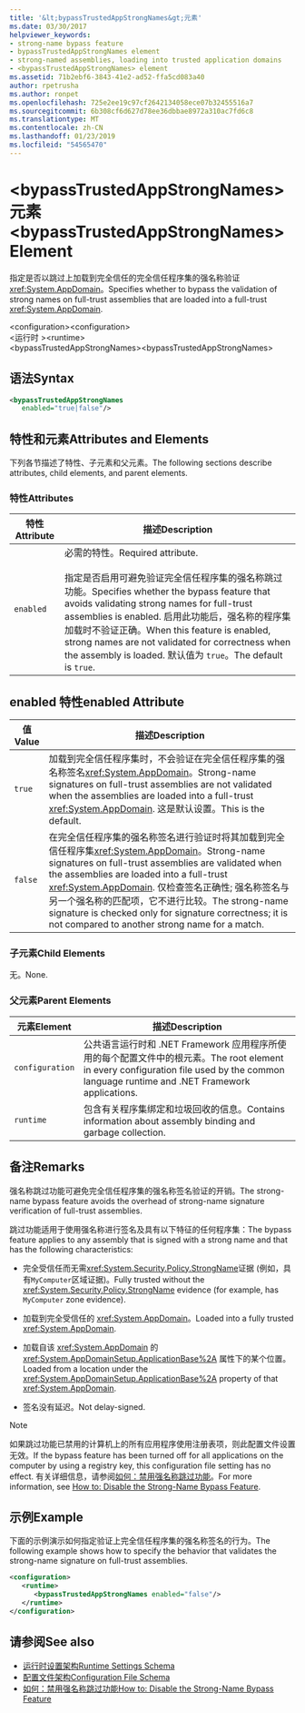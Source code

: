```yaml
---
title: '&lt;bypassTrustedAppStrongNames&gt;元素'
ms.date: 03/30/2017
helpviewer_keywords:
- strong-name bypass feature
- bypassTrustedAppStrongNames element
- strong-named assemblies, loading into trusted application domains
- <bypassTrustedAppStrongNames> element
ms.assetid: 71b2ebf6-3843-41e2-ad52-ffa5cd083a40
author: rpetrusha
ms.author: ronpet
ms.openlocfilehash: 725e2ee19c97cf2642134058ece07b32455516a7
ms.sourcegitcommit: 6b308cf6d627d78ee36dbbae8972a310ac7fd6c8
ms.translationtype: MT
ms.contentlocale: zh-CN
ms.lasthandoff: 01/23/2019
ms.locfileid: "54565470"
---
```

# <a name="ltbypasstrustedappstrongnamesgt-element"></a><span data-ttu-id="2d043-102">&lt;bypassTrustedAppStrongNames&gt;元素</span><span class="sxs-lookup"><span data-stu-id="2d043-102">&lt;bypassTrustedAppStrongNames&gt; Element</span></span>
<span data-ttu-id="2d043-103">指定是否以跳过上加载到完全信任的完全信任程序集的强名称验证<xref:System.AppDomain>。</span><span class="sxs-lookup"><span data-stu-id="2d043-103">Specifies whether to bypass the validation of strong names on full-trust assemblies that are loaded into a full-trust <xref:System.AppDomain>.</span></span>  
  
 <span data-ttu-id="2d043-104">\<configuration></span><span class="sxs-lookup"><span data-stu-id="2d043-104">\<configuration></span></span>  
<span data-ttu-id="2d043-105">\<运行时 ></span><span class="sxs-lookup"><span data-stu-id="2d043-105">\<runtime></span></span>  
<span data-ttu-id="2d043-106">\<bypassTrustedAppStrongNames></span><span class="sxs-lookup"><span data-stu-id="2d043-106">\<bypassTrustedAppStrongNames></span></span>  
  
## <a name="syntax"></a><span data-ttu-id="2d043-107">语法</span><span class="sxs-lookup"><span data-stu-id="2d043-107">Syntax</span></span>  
  
```xml  
<bypassTrustedAppStrongNames    
   enabled="true|false"/>  
```  
  
## <a name="attributes-and-elements"></a><span data-ttu-id="2d043-108">特性和元素</span><span class="sxs-lookup"><span data-stu-id="2d043-108">Attributes and Elements</span></span>  
 <span data-ttu-id="2d043-109">下列各节描述了特性、子元素和父元素。</span><span class="sxs-lookup"><span data-stu-id="2d043-109">The following sections describe attributes, child elements, and parent elements.</span></span>  
  
### <a name="attributes"></a><span data-ttu-id="2d043-110">特性</span><span class="sxs-lookup"><span data-stu-id="2d043-110">Attributes</span></span>  
  
|<span data-ttu-id="2d043-111">特性</span><span class="sxs-lookup"><span data-stu-id="2d043-111">Attribute</span></span>|<span data-ttu-id="2d043-112">描述</span><span class="sxs-lookup"><span data-stu-id="2d043-112">Description</span></span>|  
|---------------|-----------------|  
|`enabled`|<span data-ttu-id="2d043-113">必需的特性。</span><span class="sxs-lookup"><span data-stu-id="2d043-113">Required attribute.</span></span><br /><br /> <span data-ttu-id="2d043-114">指定是否启用可避免验证完全信任程序集的强名称跳过功能。</span><span class="sxs-lookup"><span data-stu-id="2d043-114">Specifies whether the bypass feature that avoids validating strong names for full-trust assemblies is enabled.</span></span> <span data-ttu-id="2d043-115">启用此功能后，强名称的程序集加载时不验证正确。</span><span class="sxs-lookup"><span data-stu-id="2d043-115">When this feature is enabled, strong names are not validated for correctness when the assembly is loaded.</span></span> <span data-ttu-id="2d043-116">默认值为 `true`。</span><span class="sxs-lookup"><span data-stu-id="2d043-116">The default is `true`.</span></span>|  
  
## <a name="enabled-attribute"></a><span data-ttu-id="2d043-117">enabled 特性</span><span class="sxs-lookup"><span data-stu-id="2d043-117">enabled Attribute</span></span>  
  
|<span data-ttu-id="2d043-118">值</span><span class="sxs-lookup"><span data-stu-id="2d043-118">Value</span></span>|<span data-ttu-id="2d043-119">描述</span><span class="sxs-lookup"><span data-stu-id="2d043-119">Description</span></span>|  
|-----------|-----------------|  
|`true`|<span data-ttu-id="2d043-120">加载到完全信任程序集时，不会验证在完全信任程序集的强名称签名<xref:System.AppDomain>。</span><span class="sxs-lookup"><span data-stu-id="2d043-120">Strong-name signatures on full-trust assemblies are not validated when the assemblies are loaded into a full-trust <xref:System.AppDomain>.</span></span> <span data-ttu-id="2d043-121">这是默认设置。</span><span class="sxs-lookup"><span data-stu-id="2d043-121">This is the default.</span></span>|  
|`false`|<span data-ttu-id="2d043-122">在完全信任程序集的强名称签名进行验证时将其加载到完全信任程序集<xref:System.AppDomain>。</span><span class="sxs-lookup"><span data-stu-id="2d043-122">Strong-name signatures on full-trust assemblies are validated when the assemblies are loaded into a full-trust <xref:System.AppDomain>.</span></span> <span data-ttu-id="2d043-123">仅检查签名正确性; 强名称签名与另一个强名称的匹配项，它不进行比较。</span><span class="sxs-lookup"><span data-stu-id="2d043-123">The strong-name signature is checked only for signature correctness; it is not compared to another strong name for a match.</span></span>|  
  
### <a name="child-elements"></a><span data-ttu-id="2d043-124">子元素</span><span class="sxs-lookup"><span data-stu-id="2d043-124">Child Elements</span></span>  
 <span data-ttu-id="2d043-125">无。</span><span class="sxs-lookup"><span data-stu-id="2d043-125">None.</span></span>  
  
### <a name="parent-elements"></a><span data-ttu-id="2d043-126">父元素</span><span class="sxs-lookup"><span data-stu-id="2d043-126">Parent Elements</span></span>  
  
|<span data-ttu-id="2d043-127">元素</span><span class="sxs-lookup"><span data-stu-id="2d043-127">Element</span></span>|<span data-ttu-id="2d043-128">描述</span><span class="sxs-lookup"><span data-stu-id="2d043-128">Description</span></span>|  
|-------------|-----------------|  
|`configuration`|<span data-ttu-id="2d043-129">公共语言运行时和 .NET Framework 应用程序所使用的每个配置文件中的根元素。</span><span class="sxs-lookup"><span data-stu-id="2d043-129">The root element in every configuration file used by the common language runtime and .NET Framework applications.</span></span>|  
|`runtime`|<span data-ttu-id="2d043-130">包含有关程序集绑定和垃圾回收的信息。</span><span class="sxs-lookup"><span data-stu-id="2d043-130">Contains information about assembly binding and garbage collection.</span></span>|  
  
## <a name="remarks"></a><span data-ttu-id="2d043-131">备注</span><span class="sxs-lookup"><span data-stu-id="2d043-131">Remarks</span></span>  
 <span data-ttu-id="2d043-132">强名称跳过功能可避免完全信任程序集的强名称签名验证的开销。</span><span class="sxs-lookup"><span data-stu-id="2d043-132">The strong-name bypass feature avoids the overhead of strong-name signature verification of full-trust assemblies.</span></span>  
  
 <span data-ttu-id="2d043-133">跳过功能适用于使用强名称进行签名及具有以下特征的任何程序集：</span><span class="sxs-lookup"><span data-stu-id="2d043-133">The bypass feature applies to any assembly that is signed with a strong name and that has the following characteristics:</span></span>  
  
-   <span data-ttu-id="2d043-134">完全受信任而无需<xref:System.Security.Policy.StrongName>证据 (例如，具有`MyComputer`区域证据)。</span><span class="sxs-lookup"><span data-stu-id="2d043-134">Fully trusted without the <xref:System.Security.Policy.StrongName> evidence (for example, has `MyComputer` zone evidence).</span></span>  
  
-   <span data-ttu-id="2d043-135">加载到完全受信任的 <xref:System.AppDomain>。</span><span class="sxs-lookup"><span data-stu-id="2d043-135">Loaded into a fully trusted <xref:System.AppDomain>.</span></span>  
  
-   <span data-ttu-id="2d043-136">加载自该 <xref:System.AppDomain> 的 <xref:System.AppDomainSetup.ApplicationBase%2A> 属性下的某个位置。</span><span class="sxs-lookup"><span data-stu-id="2d043-136">Loaded from a location under the <xref:System.AppDomainSetup.ApplicationBase%2A> property of that <xref:System.AppDomain>.</span></span>  
  
-   <span data-ttu-id="2d043-137">签名没有延迟。</span><span class="sxs-lookup"><span data-stu-id="2d043-137">Not delay-signed.</span></span>  
  
> [!NOTE]
>  <span data-ttu-id="2d043-138">如果跳过功能已禁用的计算机上的所有应用程序使用注册表项，则此配置文件设置无效。</span><span class="sxs-lookup"><span data-stu-id="2d043-138">If the bypass feature has been turned off for all applications on the computer by using a registry key, this configuration file setting has no effect.</span></span> <span data-ttu-id="2d043-139">有关详细信息，请参阅[如何：禁用强名称跳过功能](../../../../../docs/framework/app-domains/how-to-disable-the-strong-name-bypass-feature.md)。</span><span class="sxs-lookup"><span data-stu-id="2d043-139">For more information, see [How to: Disable the Strong-Name Bypass Feature](../../../../../docs/framework/app-domains/how-to-disable-the-strong-name-bypass-feature.md).</span></span>  
  
## <a name="example"></a><span data-ttu-id="2d043-140">示例</span><span class="sxs-lookup"><span data-stu-id="2d043-140">Example</span></span>  
 <span data-ttu-id="2d043-141">下面的示例演示如何指定验证上完全信任程序集的强名称签名的行为。</span><span class="sxs-lookup"><span data-stu-id="2d043-141">The following example shows how to specify the behavior that validates the strong-name signature on full-trust assemblies.</span></span>  
  
```xml  
<configuration>  
   <runtime>  
      <bypassTrustedAppStrongNames enabled="false"/>  
   </runtime>  
</configuration>  
```  
  
## <a name="see-also"></a><span data-ttu-id="2d043-142">请参阅</span><span class="sxs-lookup"><span data-stu-id="2d043-142">See also</span></span>
- [<span data-ttu-id="2d043-143">运行时设置架构</span><span class="sxs-lookup"><span data-stu-id="2d043-143">Runtime Settings Schema</span></span>](../../../../../docs/framework/configure-apps/file-schema/runtime/index.md)
- [<span data-ttu-id="2d043-144">配置文件架构</span><span class="sxs-lookup"><span data-stu-id="2d043-144">Configuration File Schema</span></span>](../../../../../docs/framework/configure-apps/file-schema/index.md)
- [<span data-ttu-id="2d043-145">如何：禁用强名称跳过功能</span><span class="sxs-lookup"><span data-stu-id="2d043-145">How to: Disable the Strong-Name Bypass Feature</span></span>](../../../../../docs/framework/app-domains/how-to-disable-the-strong-name-bypass-feature.md)
